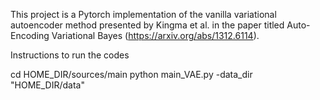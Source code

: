 This project is a Pytorch implementation of the vanilla variational autoencoder method presented by Kingma et al. in the paper titled Auto-Encoding Variational Bayes (https://arxiv.org/abs/1312.6114).


Instructions to run the codes

cd HOME_DIR/sources/main
python main_VAE.py -data_dir "HOME_DIR/data"
